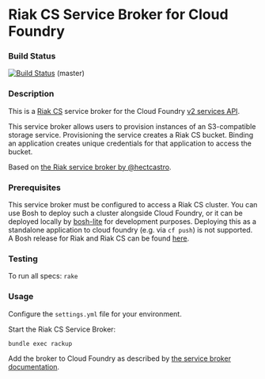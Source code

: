 # Riak CS Service Broker for Cloud Foundry

### Build Status

[![Build Status](https://travis-ci.org/cloudfoundry/cf-riak-cs-broker.png?branch=master)](https://travis-ci.org/cloudfoundry/cf-riak-cs-broker) (master)


### Description

This is a [Riak CS](http://basho.com/riak-cloud-storage/) service broker for the Cloud Foundry [v2 services API](http://docs.cloudfoundry.org/services/api.html).

This service broker allows users to provision instances of an S3-compatible storage service.
Provisioning the service creates a Riak CS bucket.
Binding an application creates unique credentials for that application to access the bucket.

Based on [the Riak service broker by @hectcastro](https://github.com/hectcastro/cf-riak-service-broker).

### Prerequisites

This service broker must be configured to access a Riak CS cluster.
You can use Bosh to deploy such a cluster alongside Cloud Foundry, or it can be deployed locally by [bosh-lite](https://github.com/cloudfoundry/bosh-lite) for development purposes. Deploying this as a standalone application to cloud foundry (e.g. via `cf push`) is not supported. A Bosh release for Riak and Riak CS can be found [here](https://github.com/cloudfoundry-incubator/cf-riak-cs-release).

### Testing

To run all specs: `rake`

### Usage

Configure the `settings.yml` file for your environment.

Start the Riak CS Service Broker:

```
bundle exec rackup
```

Add the broker to Cloud Foundry as described by [the service broker documentation](http://docs.cloudfoundry.org/services/managing-service-brokers.html).
